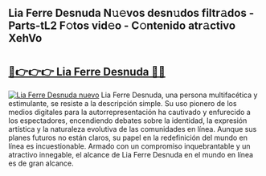 ## Lia Ferre Desnuda N𝚞𝚎vos desn𝚞dos filtr𝚊dos - Parts-tL2 F𝚘tos vid𝚎o - C𝚘ntenido atr𝚊ctivo XehVo

# <h2><a href="http://mb67do.tromn.icu/?c=Lia+Ferre+Desnuda">🔗👉👉👉 Lia Ferre Desnuda 🔗🔗</a></h2>

[![Lia Ferre Desnuda nuevo](https://i.imgur.com/pEAQMta.gif)](http://mb67do.tromn.icu/?c=Lia+Ferre+Desnuda)
Lia Ferre Desnuda, una persona multifacética y estimulante, se resiste a la descripción simple. Su uso pionero de los medios digitales para la autorrepresentación ha cautivado y enfurecido a los espectadores, encendiendo debates sobre la identidad, la expresión artística y la naturaleza evolutiva de las comunidades en línea. Aunque sus planes futuros no están claros, su papel en la redefinición del mundo en línea es incuestionable. Armado con un compromiso inquebrantable y un atractivo innegable, el alcance de Lia Ferre Desnuda en el mundo en línea es de gran alcance.

